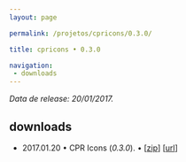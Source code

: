 ```yaml
---
layout: page

permalink: /projetos/cpricons/0.3.0/

title: cpricons • 0.3.0

navigation:
 - downloads
---
```


*Data de release: 20/01/2017.*  

## downloads

- <i class="far fa-calendar-alt"></i> 2017.01.20 • CPR Icons (*0.3.0*). <i class="fas fa-download"></i> • [[zip](/assets/downloads/projects/cpricons/c5b4b2c894c38e87339e259510f79dfc.zip)] [[url](https://edcaraujo.com/apps/cpricons/?v=0.3.0)]
